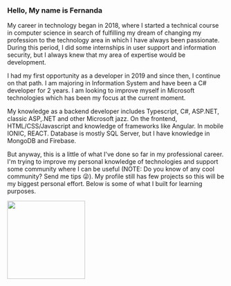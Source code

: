 ### Hello, My name is Fernanda 
 My career in technology began in 2018, where I started a technical course in computer science in search of fulfilling my dream of changing my profession to the technology area in which I have always been passionate. During this period, I did some internships in user support and information security, but I always knew that my area of expertise would be development. 

I had my first opportunity as a developer in 2019 and since then, I continue on that path. I am majoring in Information System and have been a C# developer for 2 years. I am looking to improve myself in Microsoft technologies which has been my focus at the current moment. 

 My knowledge as a backend developer includes Typescript, C#, ASP.NET, classic ASP,.NET and other Microsoft jazz. On the frontend, HTML/CSS/Javascript and knowledge of frameworks like Angular. In mobile IONIC, REACT. Database is mostly SQL Server, but I have knowledge in MongoDB and Firebase. 
 
 But anyway, this is a little of what I've done so far in my professional career. I'm trying to improve my personal knowledge of technologies and support some community where I can be useful (NOTE: Do you know of any cool community? Send me tips 😜). My profile still has few projects so this will be my biggest personal effort. Below is some of what I built for learning purposes.
 
 
<div>
<a href="https://github.com/SoaresFernanda">
<!--<img height="180em" src="https://github-readme-stats.vercel.app/api/top-langs/?username=SoaresFernanda&layout=compact&langs_count=7&theme=dracula"/>
--!>

<img height="180em" src="https://github-readme-stats.vercel.app/api?username=SoaresFernanda&show_icons=true&theme=dracula&include_all_commits=true&count_private=true"/>
</div>

